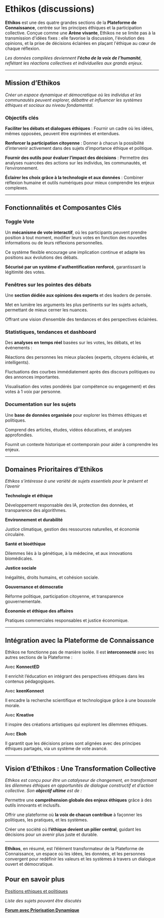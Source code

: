 # Ethikos (discussions)

**Ethikos** est une des quatre grandes sections de la **Plateforme de Connaissance**, centrée sur les principes éthiques et la participation collective. Conçue comme une **Arène vivante**, Ethikos ne se limite pas à la transmission d'idées fixes : elle favorise la discussion, l'évolution des opinions, et la prise de décisions éclairées en plaçant l'éthique au cœur de chaque réflexion.

*Les données compilées deviennent **l’écho de la voix de l’humanité**, reflétant les réactions collectives et individuelles aux grands enjeux.*

---

## **Mission d’Ethikos**

*Créer un espace dynamique et démocratique où les individus et les communautés peuvent explorer, débattre et influencer les systèmes éthiques et sociaux au niveau fondamental.*

### **Objectifs clés**

**Faciliter les débats et dialogues éthiques** : Fournir un cadre où les idées, mêmes opposées, peuvent être exprimées et entendues.

**Renforcer la participation citoyenne** : Donner à chacun la possibilité d’intervenir activement dans des sujets d’importance éthique et politique.

**Fournir des outils pour évaluer l’impact des décisions** : Permettre des analyses nuancées des actions sur les individus, les communautés, et l’environnement.

**Éclairer les choix grâce à la technologie et aux données** : Combiner réflexion humaine et outils numériques pour mieux comprendre les enjeux complexes.

---

## **Fonctionnalités et Composantes Clés**

### **Toggle Vote**

Un **mécanisme de vote interactif**, où les participants peuvent prendre position à tout moment, modifier leurs votes en fonction des nouvelles informations ou de leurs réflexions personnelles.

Ce système flexible encourage une implication continue et adapte les positions aux évolutions des débats.

**Sécurisé par un système d'authentification renforcé**, garantissant la légitimité des votes. 

### **Fenêtres sur les pointes des débats**

Une **section dédiée aux opinions des experts** et des leaders de pensée.

Met en lumière les arguments les plus pertinents sur les sujets actuels, permettant de mieux cerner les nuances.

Offrant une vision d’ensemble des tendances et des perspectives éclairées.

### **Statistiques, tendances et dashboard**

Des **analyses en temps réel** basées sur les votes, les débats, et les événements :

Réactions des personnes les mieux placées (experts, citoyens éclairés, et intelligents).

Fluctuations des courbes immédiatement après des discours politiques ou des annonces importantes.

Visualisation des votes pondérés (par compétence ou engagement) et des votes à 1 voix par personne.

### **Documentation sur les sujets**

Une **base de données organisée** pour explorer les thèmes éthiques et politiques.

Comprend des articles, études, vidéos éducatives, et analyses approfondies.

Fournit un contexte historique et contemporain pour aider à comprendre les enjeux.

---

## **Domaines Prioritaires d’Ethikos**

*Ethikos s’intéresse à une variété de sujets essentiels pour le présent et l’avenir* 

**Technologie et éthique** 

Développement responsable des IA, protection des données, et transparence des algorithmes.

**Environnement et durabilité**

Justice climatique, gestion des ressources naturelles, et économie circulaire.

**Santé et bioéthique**

Dilemmes liés à la génétique, à la médecine, et aux innovations biomédicales.

**Justice sociale**

Inégalités, droits humains, et cohésion sociale.

**Gouvernance et démocratie** 

Réforme politique, participation citoyenne, et transparence gouvernementale.

**Économie et éthique des affaires** 

Pratiques commerciales responsables et justice économique.

---

## **Intégration avec la Plateforme de Connaissance**

Ethikos ne fonctionne pas de manière isolée. Il est **interconnecté** avec les autres sections de la Plateforme :

Avec **KonnectED** 

Il enrichit l’éducation en intégrant des perspectives éthiques dans les contenus pédagogiques.

Avec **keenKonnect** 

Il encadre la recherche scientifique et technologique grâce à une boussole morale.

Avec **Kreative** 

Il inspire des créations artistiques qui explorent les dilemmes éthiques.

Avec **Ekoh** 

Il garantit que les décisions prises sont alignées avec des principes éthiques partagés, via un système de vote avancé.

---

## **Vision d’Ethikos : Une Transformation Collective**

*Ethikos est conçu pour être un catalyseur de changement, en transformant les dilemmes éthiques en opportunités de dialogue constructif et d’action collective. Son **objectif ultime** est de :*

Permettre une **compréhension globale des enjeux éthiques** grâce à des outils innovants et inclusifs.

Offrir une plateforme où **la voix de chacun contribue** à façonner les politiques, les pratiques, et les systèmes.

Créer une société où **l’éthique devient un pilier central**, guidant les décisions pour un avenir plus juste et durable.

---

**Ethikos**, en résumé, est l’élément transformateur de la Plateforme de Connaissance, un espace où les idées, les données, et les personnes convergent pour redéfinir les valeurs et les systèmes à travers un dialogue ouvert et démocratique.

## Pour en savoir plus

[Positions ethiques et politiques](Ethikos%20(discussions)%2014d09637d3f780e3a8ecfb272ded75aa/Positions%20ethiques%20et%20politiques%2015709637d3f78002817af198046c74e9.md)

*Liste des sujets pouvant être discutés*

[**Forum avec Priorisation Dynamique**](Ethikos%20(discussions)%2014d09637d3f780e3a8ecfb272ded75aa/Forum%20avec%20Priorisation%20Dynamique%2015609637d3f78030997de3c474da99da.md)